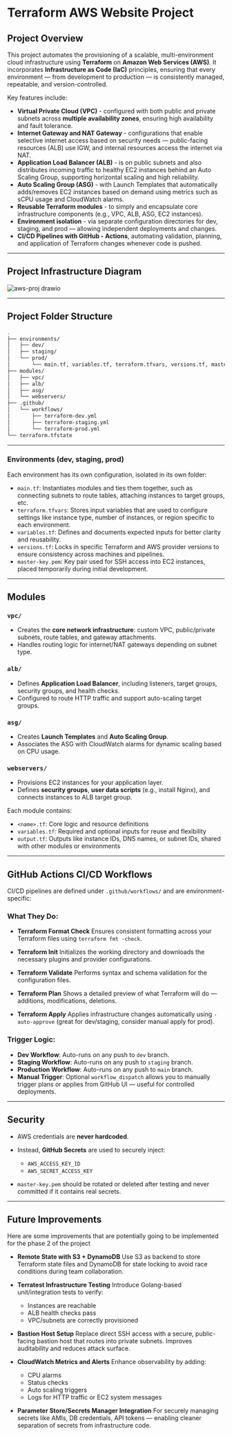 # Terraform AWS Website Project

## Project Overview

This project automates the provisioning of a scalable, multi-environment cloud infrastructure using **Terraform** on **Amazon Web Services (AWS)**. It incorporates **Infrastructure as Code (IaC)** principles, ensuring that every environment — from development to production — is consistently managed, repeatable, and version-controlled.

Key features include:

* **Virtual Private Cloud (VPC)** - configured with both public and private subnets across **multiple availability zones**, ensuring high availability and fault tolerance.
* **Internet Gateway and NAT Gateway** - configurations that enable selective internet access based on security needs — public-facing resources (ALB) use IGW, and internal resources access the internet via NAT.
* **Application Load Balancer (ALB)** - is on public subnets and also distributes incoming traffic to healthy EC2 instances behind an Auto Scaling Group, supporting horizontal scaling and high reliability.
* **Auto Scaling Group (ASG)** - with Launch Templates that automatically adds/removes EC2 instances based on demand using metrics such as sCPU usage and CloudWatch alarms.
* **Reusable Terraform modules** - to simply and encapsulate core infrastructure components (e.g., VPC, ALB, ASG, EC2 instances).
* **Environment isolation** - via separate configuration directories for dev, staging, and prod — allowing independent deployments and changes.
* **CI/CD Pipelines with GitHub - Actions**, automating validation, planning, and application of Terraform changes whenever code is pushed.

---
## Project Infrastructure Diagram

![aws-proj drawio](https://github.com/user-attachments/assets/2d7da1cd-1c07-4132-a41a-f99acabfaa3b)

---
## Project Folder Structure

```bash
.
├── environments/
│   ├── dev/
│   ├── staging/
│   └── prod/
│       └── main.tf, variables.tf, terraform.tfvars, versions.tf, master-key.pem
├── modules/
│   ├── vpc/
│   ├── alb/
│   ├── asg/
│   └── webservers/
├── .github/
│   └── workflows/
│       ├── terraform-dev.yml
│       ├── terraform-staging.yml
│       └── terraform-prod.yml
└── terraform.tfstate
```
---
### Environments (dev, staging, prod)

Each environment has its own configuration, isolated in its own folder:

* `main.tf`: Instantiates modules and ties them together, such as connecting subnets to route tables, attaching instances to target groups, etc.
* `terraform.tfvars`: Stores input variables that are used to configure settings like instance type, number of instances, or region specific to each environment.
* `variables.tf`: Defines and documents expected inputs for better clarity and reusability.
* `versions.tf`: Locks in specific Terraform and AWS provider versions to ensure consistency across machines and pipelines.
* `master-key.pem`: Key pair used for SSH access into EC2 instances, placed temporarily during initial development.


---

## Modules

### `vpc/`

* Creates the **core network infrastructure**: custom VPC, public/private subnets, route tables, and gateway attachments.
* Handles routing logic for internet/NAT gateways depending on subnet type.

### `alb/`

* Defines **Application Load Balancer**, including listeners, target groups, security groups, and health checks.
* Configured to route HTTP traffic and support auto-scaling target groups.

### `asg/`

* Creates **Launch Templates** and **Auto Scaling Group**.
* Associates the ASG with CloudWatch alarms for dynamic scaling based on CPU usage.

### `webservers/`

* Provisions EC2 instances for your application layer.
* Defines **security groups**, **user data scripts** (e.g., install Nginx), and connects instances to ALB target group.

Each module contains:

* `<name>.tf`: Core logic and resource definitions
* `variables.tf`: Required and optional inputs for reuse and flexibility
* `output.tf`: Outputs like instance IDs, DNS names, or subnet IDs, shared with other modules or environments

---

## GitHub Actions CI/CD Workflows

CI/CD pipelines are defined under `.github/workflows/` and are environment-specific:

### What They Do:

* **Terraform Format Check**
  Ensures consistent formatting across your Terraform files using `terraform fmt -check`.

* **Terraform Init**
  Initializes the working directory and downloads the necessary plugins and provider configurations.

* **Terraform Validate**
  Performs syntax and schema validation for the configuration files.

* **Terraform Plan**
  Shows a detailed preview of what Terraform will do — additions, modifications, deletions.

* **Terraform Apply**
  Applies infrastructure changes automatically using `-auto-approve` (great for dev/staging, consider manual apply for prod).

### Trigger Logic:

* **Dev Workflow**: Auto-runs on any push to `dev` branch.
* **Staging Workflow**: Auto-runs on any push to `staging` branch.
* **Production Workflow**: Auto-runs on any push to `main` branch.
* **Manual Trigger**: Optional `workflow_dispatch` allows you to manually trigger plans or applies from GitHub UI — useful for controlled deployments.

---

## Security

* AWS credentials are **never hardcoded**.
* Instead, **GitHub Secrets** are used to securely inject:

  * `AWS_ACCESS_KEY_ID`
  * `AWS_SECRET_ACCESS_KEY`
* `master-key.pem` should be rotated or deleted after testing and never committed if it contains real secrets.

---

## Future Improvements

Here are some improvements that are potentially going to be implemented for the phase 2 of the project

* **Remote State with S3 + DynamoDB**
  Use S3 as backend to store Terraform state files and DynamoDB for state locking to avoid race conditions during team collaboration.

* **Terratest Infrastructure Testing**
  Introduce Golang-based unit/integration tests to verify:

  * Instances are reachable
  * ALB health checks pass
  * VPC/subnets are correctly provisioned

* **Bastion Host Setup**
  Replace direct SSH access with a secure, public-facing bastion host that routes into private subnets. Improves auditability and reduces attack surface.

* **CloudWatch Metrics and Alerts**
  Enhance observability by adding:

  * CPU alarms
  * Status checks
  * Auto scaling triggers
  * Logs for HTTP traffic or EC2 system messages

* **Parameter Store/Secrets Manager Integration**
  For securely managing secrets like AMIs, DB credentials, API tokens — enabling cleaner separation of secrets from infrastructure code.
